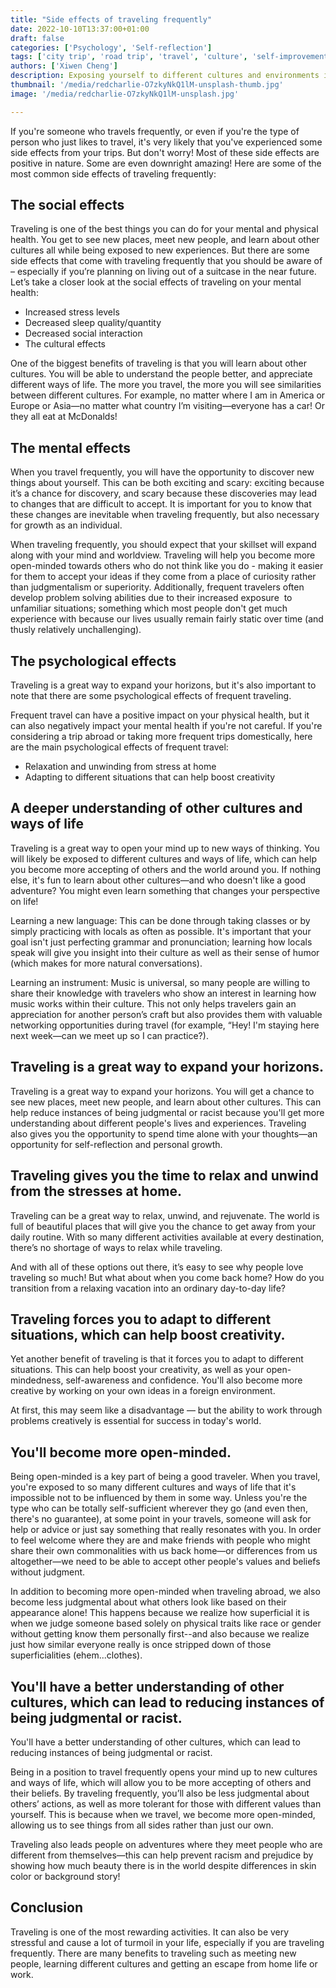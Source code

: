 ```yaml
---
title: "Side effects of traveling frequently"
date: 2022-10-10T13:37:00+01:00
draft: false
categories: ['Psychology', 'Self-reflection']
tags: ['city trip', 'road trip', 'travel', 'culture', 'self-improvement', 'world', 'open minded', 'ai']
authors: ['Xiwen Cheng']
description: Exposing yourself to different cultures and environments is one of the best methods for you to invest in yourself.
thumbnail: '/media/redcharlie-O7zkyNkQ1lM-unsplash-thumb.jpg'
image: '/media/redcharlie-O7zkyNkQ1lM-unsplash.jpg'

---
```


If you're someone who travels frequently, or even if you're the type of person who just likes to travel, it's very likely that you've experienced some side effects from your trips. But don't worry! Most of these side effects are positive in nature. Some are even downright amazing! Here are some of the most common side effects of traveling frequently:

## The social effects

Traveling is one of the best things you can do for your mental and physical health. You get to see new places, meet new people, and learn about other cultures all while being exposed to new experiences. But there are some side effects that come with traveling frequently that you should be aware of – especially if you’re planning on living out of a suitcase in the near future. Let’s take a closer look at the social effects of traveling on your mental health:

- Increased stress levels
- Decreased sleep quality/quantity
- Decreased social interaction
- The cultural effects

One of the biggest benefits of traveling is that you will learn about other cultures. You will be able to understand the people better, and appreciate different ways of life. The more you travel, the more you will see similarities between different cultures. For example, no matter where I am in America or Europe or Asia—no matter what country I’m visiting—everyone has a car! Or they all eat at McDonalds!

## The mental effects

When you travel frequently, you will have the opportunity to discover new things about yourself. This can be both exciting and scary: exciting because it’s a chance for discovery, and scary because these discoveries may lead to changes that are difficult to accept. It is important for you to know that these changes are inevitable when traveling frequently, but also necessary for growth as an individual.

When traveling frequently, you should expect that your skillset will expand along with your mind and worldview. Traveling will help you become more open-minded towards others who do not think like you do - making it easier for them to accept your ideas if they come from a place of curiosity rather than judgmentalism or superiority. Additionally, frequent travelers often develop problem solving abilities due to their increased exposure  to unfamiliar situations; something which most people don't get much experience with because our lives usually remain fairly static over time (and thusly relatively unchallenging).

## The psychological effects

Traveling is a great way to expand your horizons, but it's also important to note that there are some psychological effects of frequent traveling.

Frequent travel can have a positive impact on your physical health, but it can also negatively impact your mental health if you're not careful. If you're considering a trip abroad or taking more frequent trips domestically, here are the main psychological effects of frequent travel:

- Relaxation and unwinding from stress at home
- Adapting to different situations that can help boost creativity

## A deeper understanding of other cultures and ways of life

Traveling is a great way to open your mind up to new ways of thinking. You will likely be exposed to different cultures and ways of life, which can help you become more accepting of others and the world around you. If nothing else, it's fun to learn about other cultures—and who doesn't like a good adventure? You might even learn something that changes your perspective on life!

Learning a new language: This can be done through taking classes or by simply practicing with locals as often as possible. It's important that your goal isn't just perfecting grammar and pronunciation; learning how locals speak will give you insight into their culture as well as their sense of humor (which makes for more natural conversations).

Learning an instrument: Music is universal, so many people are willing to share their knowledge with travelers who show an interest in learning how music works within their culture. This not only helps travelers gain an appreciation for another person’s craft but also provides them with valuable networking opportunities during travel (for example, “Hey! I'm staying here next week—can we meet up so I can practice?).

## Traveling is a great way to expand your horizons.

Traveling is a great way to expand your horizons. You will get a chance to see new places, meet new people, and learn about other cultures. This can help reduce instances of being judgmental or racist because you'll get more understanding about different people's lives and experiences. Traveling also gives you the opportunity to spend time alone with your thoughts—an opportunity for self-reflection and personal growth.

## Traveling gives you the time to relax and unwind from the stresses at home.

Traveling can be a great way to relax, unwind, and rejuvenate. The world is full of beautiful places that will give you the chance to get away from your daily routine. With so many different activities available at every destination, there’s no shortage of ways to relax while traveling.

And with all of these options out there, it’s easy to see why people love traveling so much! But what about when you come back home? How do you transition from a relaxing vacation into an ordinary day-to-day life?

## Traveling forces you to adapt to different situations, which can help boost creativity.

Yet another benefit of traveling is that it forces you to adapt to different situations. This can help boost your creativity, as well as your open-mindedness, self-awareness and confidence. You'll also become more creative by working on your own ideas in a foreign environment.

At first, this may seem like a disadvantage — but the ability to work through problems creatively is essential for success in today's world.

## You'll become more open-minded.

Being open-minded is a key part of being a good traveler. When you travel, you're exposed to so many different cultures and ways of life that it's impossible not to be influenced by them in some way. Unless you're the type who can be totally self-sufficient wherever they go (and even then, there's no guarantee), at some point in your travels, someone will ask for help or advice or just say something that really resonates with you. In order to feel welcome where they are and make friends with people who might share their own commonalities with us back home—or differences from us altogether—we need to be able to accept other people's values and beliefs without judgment.

In addition to becoming more open-minded when traveling abroad, we also become less judgmental about what others look like based on their appearance alone! This happens because we realize how superficial it is when we judge someone based solely on physical traits like race or gender without getting know them personally first--and also because we realize just how similar everyone really is once stripped down of those superficialities (ehem...clothes).

## You'll have a better understanding of other cultures, which can lead to reducing instances of being judgmental or racist.

You'll have a better understanding of other cultures, which can lead to reducing instances of being judgmental or racist.

Being in a position to travel frequently opens your mind up to new cultures and ways of life, which will allow you to be more accepting of others and their beliefs. By traveling frequently, you’ll also be less judgmental about others’ actions, as well as more tolerant for those with different values than yourself. This is because when we travel, we become more open-minded, allowing us to see things from all sides rather than just our own.

Traveling also leads people on adventures where they meet people who are different from themselves—this can help prevent racism and prejudice by showing how much beauty there is in the world despite differences in skin color or background story!

## Conclusion

Traveling is one of the most rewarding activities. It can also be very stressful and cause a lot of turmoil in your life, especially if you are traveling frequently. There are many benefits to traveling such as meeting new people, learning different cultures and getting an escape from home life or work.